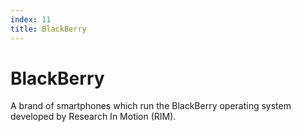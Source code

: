 ```yaml
---
index: 11
title: BlackBerry
---
```

# BlackBerry

A brand of smartphones which run the BlackBerry operating system developed by Research In Motion (RIM).